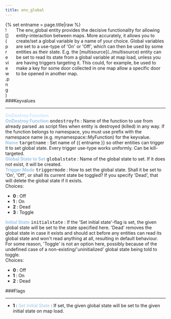 ```yaml
---
title: env_global
---
```

<div>{% set entname = page.title|raw %}</div>
<div class="container previewimg">
<div class="columns">
<div class="imagepadding column col-auto" markdown="1">![](preview.png)</div>
<div class="column entityentry" markdown="1">The env_global entity provides the decisive functionality for allowing entity-interaction between maps. More accurately, it allows you to create/set a global variable by a name of your choice. Global variables are set to a use-type of 'On' or 'Off', which can then be used by some entities as their state. E.g. the [multisource](../multisource) entity can be set to read its state from a global variable at map load, unless you are having triggers targeting it. This could, for example, be used to make a key for some door collected in one map allow a specific door to be opened in another map.</div>
</div>
</div>
###Keyvalues
<hr>
<div class="accordion entityentry">
<input type="checkbox" id="accordion-1" name="accordion-checkbox" hidden>
<label class="accordion-header" for="accordion-1">
<span style="color:#cae4fc;"><b>OnDestroy Function</b></span>
<i class="icon icon-arrow-right mr-1"></i>
</label>
<div class="accordion-body entgroup">
<div class="entityentry" markdown="1">
<span style="color:#9fc5e8;"><b>OnDestroy Function</b></span> <kbd  class="tooltip" data-tooltip="string">ondestroyfn</kbd> :
Name of the function to use from already parsed .as script files when entity is destroyed (killed) in any way. If the function belongs to namespace, you must use prefix with the namespace name (e.g. mynamespace::MyFunction) for the keyvalue.
</div>
</div>
</div>
<div class="entityentry" markdown="1">
<span style="color:#9fc5e8;"><b>Name</b></span> <kbd  class="tooltip" data-tooltip="target_source">targetname</kbd> :
Set name of {{ entname }} so other entities can trigger it to set global state. Every trigger use-type works uniformly. Can be kill-targeted.
</div>
<div class="entityentry" markdown="1">
<span style="color:#9fc5e8;"><b>Global State to Set</b></span> <kbd  class="tooltip" data-tooltip="string">globalstate</kbd> :
Name of the global state to set. If it does not exist, it will be created.
</div>
<div class="entityentry" markdown="1">
<span style="color:#9fc5e8;"><b>Trigger Mode</b></span> <kbd  class="tooltip" data-tooltip="choices">triggermode</kbd> :
How to set the global state. Shall it be set to 'On', 'Off', or shall its current state be toggled? If you specify 'Dead', that will delete the global state if it exists.
<div class="accordion">
<input type="checkbox" id="accordion-2" name="accordion-checkbox" hidden>
<label class="accordion-header" for="accordion-2">
<i class="icon icon-arrow-right mr-1"></i>
Choices:
</label>
<div class="accordion-body">
<ul>
<li><b>0 </b> : Off</li>
<li><b>1 </b> : On</li>
<li><b>2 </b> : Dead</li>
<li><b>3 </b> : Toggle</li>
</ul>
</div>
</div>
</div>
<div class="entityentry" markdown="1">
<span style="color:#9fc5e8;"><b>Initial State</b></span> <kbd  class="tooltip" data-tooltip="choices">initialstate</kbd> :
If the 'Set initial state'-flag is set, the given global state will be set to the state specified here. 'Dead' removes the global state in case it exists and should act before any entities can read its global state and won't read anything at all, resulting in default behaviour. For some reason, 'Toggle' is not an option here, possibly because of the undefined case of a non-existing/'uninitialized' global state being told to toggle.
<div class="accordion">
<input type="checkbox" id="accordion-3" name="accordion-checkbox" hidden>
<label class="accordion-header" for="accordion-3">
<i class="icon icon-arrow-right mr-1"></i>
Choices:
</label>
<div class="accordion-body">
<ul>
<li><b>0 </b> : Off</li>
<li><b>1 </b> : On</li>
<li><b>2 </b> : Dead</li>
</ul>
</div>
</div>
</div>
###Flags
<hr>
<div class="entityflags">
<ul>
<li class="imagepadding" markdown="1"><b>1 </b> : <span style="color:#9fc5e8;">Set Initial State</span> : If set, the given global state will be set to the given initial state on map load.</li>
</ul>
</div>

